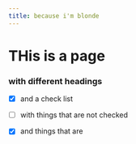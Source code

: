 ```yaml
---
title: because i'm blonde
---
```


# THis is a page
### with different headings
- [x] and a check list
- [ ] with things that are not checked
- [x] and things that are 


